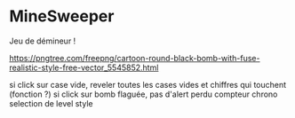 # MineSweeper
Jeu de démineur !


https://pngtree.com/freepng/cartoon-round-black-bomb-with-fuse-realistic-style-free-vector_5545852.html


si click sur case vide, reveler toutes les cases vides et chiffres qui touchent (fonction ?)
si click sur bomb flaguée, pas d'alert perdu
compteur
chrono
selection de level
style